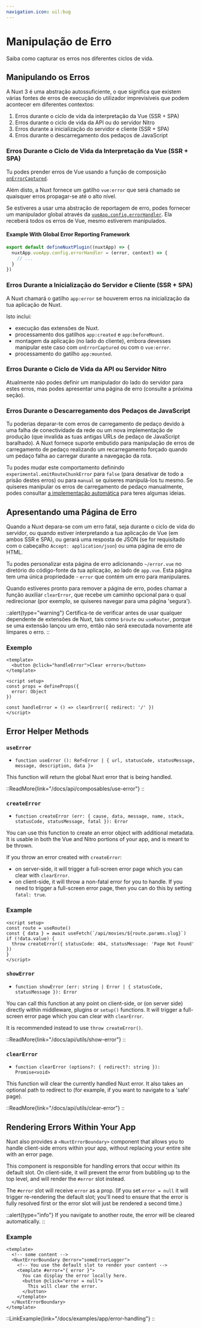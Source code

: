 ```yaml
---
navigation.icon: uil:bug
---
```


# Manipulação de Erro

Saiba como capturar os erros nos diferentes ciclos de vida.

## Manipulando os Erros

A Nuxt 3 é uma abstração autossuficiente, o que significa que existem várias fontes de erros de execução do utilizador imprevisíveis que podem acontecer em diferentes contextos:

1. Erros durante o ciclo de vida da interpretação da Vue (SSR + SPA)
2. Erros durante o ciclo de vida da API ou do servidor Nitro
3. Erros durante a inicialização do servidor e cliente (SSR + SPA)
4. Erros durante o descarregamento dos pedaços de JavaScript

### Erros Durante o Ciclo de Vida da Interpretação da Vue (SSR + SPA)

Tu podes prender erros de Vue usando a função de composição [`onErrorCaptured`](https://vuejs.org/api/composition-api-lifecycle#onerrorcaptured).

Além disto, a Nuxt fornece um gatilho `vue:error` que será chamado se quaisquer erros propagar-se até o alto nível.

Se estiveres a usar uma abstração de reportagem de erro, podes fornecer um manipulador global através da [`vueApp.config.errorHandler`](https://vuejs.org/api/application.html#app-config-errorhandler). Ela receberá todos os erros de Vue, mesmo estiverem manipulados.

#### Example With Global Error Reporting Framework

```js
export default defineNuxtPlugin((nuxtApp) => {
  nuxtApp.vueApp.config.errorHandler = (error, context) => {
    // ...
  }
})
```

### Erros Durante a Inicialização do Servidor e Cliente (SSR + SPA)

A Nuxt chamará o gatilho `app:error` se houverem erros na inicialização da tua aplicação de Nuxt.

Isto inclui:

* execução das extensões de Nuxt.
* processamento dos gatilhos `app:created` e `app:beforeMount`.
* montagem da aplicação (no lado do cliente), embora devesses manipular este caso com `onErrorCaptured` ou com o `vue:error`.
* processamento do gatilho `app:mounted`.

### Erros Durante o Ciclo de Vida da API ou Servidor Nitro

Atualmente não podes definir um manipulador do lado do servidor para estes erros, mas podes apresentar uma página de erro (consulte a próxima seção).


### Erros Durante o Descarregamento dos Pedaços de JavaScript

Tu poderias deparar-te com erros de carregamento de pedaço devido à uma falha de conectividade da rede ou um nova implementação de produção (que invalida as tuas antigas URLs de pedaço de JavaScript baralhado). A Nuxt fornece suporte embutido para manipulação de erros de carregamento de pedaço realizando um recarregamento forçado quando um pedaço falha ao carregar durante a navegação da rota.

Tu podes mudar este comportamento definindo `experimental.emitRouteChunkError` para `false` (para desativar de todo a prisão destes erros) ou para `manual` se quiseres manipulá-los tu mesmo. Se quiseres manipular os erros de carregamento de pedaço manualmente, podes consultar [a implementação automática](https://github.com/nuxt/nuxt/blob/main/packages/nuxt/src/app/plugins/chunk-reload.client.ts) para teres algumas ideias.

## Apresentando uma Página de Erro

Quando a Nuxt depara-se com um erro fatal, seja durante o ciclo de vida do servidor, ou quando estiver interpretando a tua aplicação de Vue (em ambos SSR e SPA), ou gerará uma resposta de JSON (se for requisitado com o cabeçalho `Accept: application/json`) ou uma página de erro de HTML.

Tu podes personalizar esta página de erro adicionando `~/error.vue` no diretório do código-fonte da tua aplicação, ao lado de `app.vue`. Esta página tem uma única propriedade - `error` que contém um erro para manipulares.

Quando estiveres pronto para remover a página de erro, podes chamar a função auxiliar `clearError`, que recebe um caminho opcional para o qual redirecionar (por exemplo, se quiseres navegar para uma página 'segura').

::alert{type="warning"}
Certifica-te de verificar antes de usar qualquer dependente de extensões de Nuxt, tais como `$route` ou `useRouter`, porque se uma extensão lançou um erro, então não será executada novamente até limpares o erro.
::

### Exemplo

```vue [error.vue]
<template>
  <button @click="handleError">Clear errors</button>
</template>

<script setup>
const props = defineProps({
  error: Object
})

const handleError = () => clearError({ redirect: '/' })
</script>
```

## Error Helper Methods

### `useError`

* `function useError (): Ref<Error | { url, statusCode, statusMessage, message, description, data }>`

This function will return the global Nuxt error that is being handled.

::ReadMore{link="/docs/api/composables/use-error"}
::

### `createError`

* `function createError (err: { cause, data, message, name, stack, statusCode, statusMessage, fatal }): Error`

You can use this function to create an error object with additional metadata. It is usable in both the Vue and Nitro portions of your app, and is meant to be thrown.

If you throw an error created with `createError`:

* on server-side, it will trigger a full-screen error page which you can clear with `clearError`.
* on client-side, it will throw a non-fatal error for you to handle. If you need to trigger a full-screen error page, then you can do this by setting `fatal: true`.

### Example

```vue [pages/movies/[slug].vue]
<script setup>
const route = useRoute()
const { data } = await useFetch(`/api/movies/${route.params.slug}`)
if (!data.value) {
  throw createError({ statusCode: 404, statusMessage: 'Page Not Found' })
}
</script>
```

### `showError`

* `function showError (err: string | Error | { statusCode, statusMessage }): Error`

You can call this function at any point on client-side, or (on server side) directly within middleware, plugins or `setup()` functions. It will trigger a full-screen error page which you can clear with `clearError`.

It is recommended instead to use `throw createError()`.

::ReadMore{link="/docs/api/utils/show-error"}
::

### `clearError`

* `function clearError (options?: { redirect?: string }): Promise<void>`

This function will clear the currently handled Nuxt error. It also takes an optional path to redirect to (for example, if you want to navigate to a 'safe' page).

::ReadMore{link="/docs/api/utils/clear-error"}
::

## Rendering Errors Within Your App

Nuxt also provides a `<NuxtErrorBoundary>` component that allows you to handle client-side errors within your app, without replacing your entire site with an error page.

This component is responsible for handling errors that occur within its default slot. On client-side, it will prevent the error from bubbling up to the top level, and will render the `#error` slot instead.

The `#error` slot will receive `error` as a prop. (If you set `error = null` it will trigger re-rendering the default slot; you'll need to ensure that the error is fully resolved first or the error slot will just be rendered a second time.)

::alert{type="info"}
If you navigate to another route, the error will be cleared automatically.
::

### Example

```vue [pages/index.vue]
<template>
  <!-- some content -->
  <NuxtErrorBoundary @error="someErrorLogger">
    <!-- You use the default slot to render your content -->
    <template #error="{ error }">
      You can display the error locally here.
      <button @click="error = null">
        This will clear the error.
      </button>
    </template>
  </NuxtErrorBoundary>
</template>
```

::LinkExample{link="/docs/examples/app/error-handling"}
::
